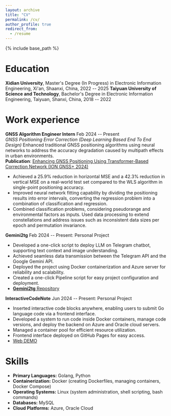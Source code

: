 ```yaml
---
layout: archive
title: "CV"
permalink: /cv/
author_profile: true
redirect_from:
  - /resume
---
```


{% include base_path %}

Education
======
**Xidian University**, Master's Degree (In Progress) in Electronic Information Engineering,  Xi'an, Shaanxi, China, 2022 -- 2025
**Taiyuan University of Science and Technology**, Bachelor's Degree in Electronic Information Engineering,  Taiyuan, Shanxi, China, 2018 -- 2022

Work experience
======
**GNSS Algorithm Engineer Intern**       Feb 2024 -- Present  
*GNSS Positioning Error Correction (Deep Learning Based End To End Design)* 
Enhanced traditional GNSS positioning algorithms using neural networks to address the accuracy degradation caused by multipath effects in urban environments.  
**Publication**: [Enhancing GNSS Positioning Using Transformer-Based Correction Network (ION GNSS+ 2024)](https://www.ion.org/gnss/abstracts.cfm?paperID=13586)
  * Achieved a 25.9% reduction in horizontal MSE and a 42.3% reduction in vertical MSE on a real-world test set compared to the WLS algorithm in single-point positioning accuracy.
  * Improved neural network fitting capability by dividing the positioning results into error intervals, converting the regression problem into a combination of classification and regression.
  * Combined classification problems, considering pseudorange and environmental factors as inputs. Used data processing to extend constellations and address issues such as inconsistent data sizes per epoch and permutation invariance.

**Gemini2tg**       Feb 2024 -- Present: Personal Project  
  * Developed a one-click script to deploy LLM on Telegram chatbot, supporting text context and image understanding.
  * Achieved seamless data transmission between the Telegram API and the Google Gemini API.
  * Deployed the project using Docker containerization and Azure server for reliability and scalability.
  * Created a one-click Pipeline script for easy project configuration and deployment.
  * [**Gemini2tg**  Repository](https://github.com/zhuchangyi/Gemini2tg)


**InteractiveCodeNote**      Jun 2024 -- Present: Personal Project  
  * Inserted interactive code blocks anywhere, enabling users to submit Go language code via a frontend interface.
  * Developed a system to run code inside Docker containers, manage code versions, and deploy the backend on Azure and Oracle cloud servers.
  * Managed a container pool for efficient resource utilization.
  * Frontend interface deployed on GitHub Pages for easy access.
  * [Web DEMO](https://blog.piger.tech/posts/2024/07/test/)


Skills
======
* **Primary Languages:** Golang, Python
* **Containerization:** Docker (creating Dockerfiles, managing containers, Docker Compose)
* **Operating Systems:** Linux (system administration, shell scripting, bash commands)
* **Databases:** MySQL
* **Cloud Platforms:** Azure, Oracle Cloud
